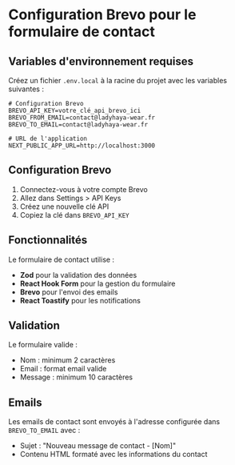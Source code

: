 # Configuration Brevo pour le formulaire de contact

## Variables d'environnement requises

Créez un fichier `.env.local` à la racine du projet avec les variables suivantes :

```env
# Configuration Brevo
BREVO_API_KEY=votre_clé_api_brevo_ici
BREVO_FROM_EMAIL=contact@ladyhaya-wear.fr
BREVO_TO_EMAIL=contact@ladyhaya-wear.fr

# URL de l'application
NEXT_PUBLIC_APP_URL=http://localhost:3000
```

## Configuration Brevo

1. Connectez-vous à votre compte Brevo
2. Allez dans Settings > API Keys
3. Créez une nouvelle clé API
4. Copiez la clé dans `BREVO_API_KEY`

## Fonctionnalités

Le formulaire de contact utilise :

- **Zod** pour la validation des données
- **React Hook Form** pour la gestion du formulaire
- **Brevo** pour l'envoi des emails
- **React Toastify** pour les notifications

## Validation

Le formulaire valide :

- Nom : minimum 2 caractères
- Email : format email valide
- Message : minimum 10 caractères

## Emails

Les emails de contact sont envoyés à l'adresse configurée dans `BREVO_TO_EMAIL` avec :

- Sujet : "Nouveau message de contact - [Nom]"
- Contenu HTML formaté avec les informations du contact
